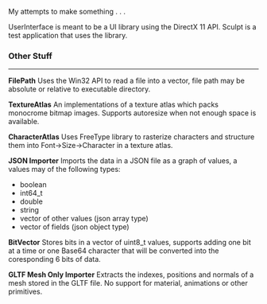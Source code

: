 My attempts to make something . . .

UserInterface is meant to be a UI library using the DirectX 11 API.
Sculpt is a test application that uses the library.

### Other Stuff

---

**FilePath**
Uses the Win32 API to read a file into a vector, file path may be absolute or relative to executable directory.

**TextureAtlas**
An implementations of a texture atlas which packs monocrome bitmap images. Supports autoresize when not enough space is available.

**CharacterAtlas**
Uses FreeType library to rasterize characters and structure them into Font->Size->Character in a texture atlas.

**JSON Importer**
Imports the data in a JSON file as a graph of values, a values may of the following types:
- boolean
- int64_t
- double
- string
- vector of other values (json array type)
- vector of fields (json object type)

**BitVector**
Stores bits in a vector of uint8_t values, supports adding one bit at a time or one Base64 character that will be converted into the coresponding 6 bits of data.

**GLTF Mesh Only Importer**
Extracts the indexes, positions and normals of a mesh stored in the GLTF file. No support for material, animations or other primitives.
